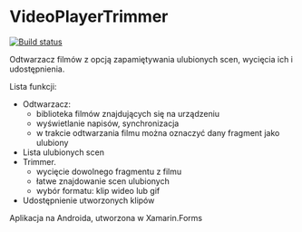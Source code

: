 # VideoPlayerTrimmer

[![Build status](https://build.appcenter.ms/v0.1/apps/1e1996af-bbd1-4be2-9c07-feb2c6e363b9/branches/master/badge)](https://appcenter.ms)

Odtwarzacz filmów z opcją zapamiętywania ulubionych scen, wycięcia ich i udostępnienia.

Lista funkcji:
* Odtwarzacz:
    * biblioteka filmów znajdujących się na urządzeniu
    * wyświetlanie napisów, synchronizacja
    * w trakcie odtwarzania filmu można oznaczyć dany fragment jako ulubiony
 * Lista ulubionych scen
 * Trimmer. 
    * wycięcie dowolnego fragmentu z filmu
    * łatwe znajdowanie scen ulubionych
    * wybór formatu: klip wideo lub gif
 * Udostępnienie utworzonych klipów

Aplikacja na Androida, utworzona w Xamarin.Forms
